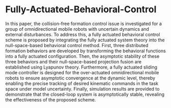 # Fully-Actuated-Behavioral-Control
In this paper, the collision-free formation control issue is investigated for a group of omnidirectional mobile robots with uncertain dynamics and external disturbances. To address this, a fully actuated behavioral control scheme is proposed by integrating the fully actuated system theory into the null-space-based behavioral control method. First, three distributed formation behaviors are developed by transforming the behavioral functions into a fully actuated configuration. Then, the asymptotic stability of these three behaviors and their null-space-based projection fusion are established using Lyapunov theory. Furthermore, a fully actuated sliding mode controller is designed for the over-actuated omnidirectional mobile robots to ensure asymptotic convergence at the dynamic level, thereby enabling the precise tracking of desired kinematic commands in the task space under model uncertainty. Finally, simulation results are provided to demonstrate that the closed-loop system is asymptotically stable, revealing the effectiveness of the proposed scheme.

